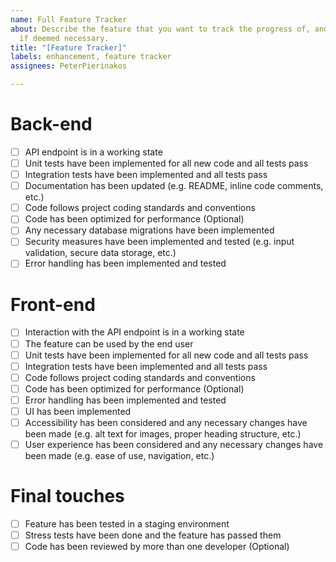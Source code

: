 ```yaml
---
name: Full Feature Tracker
about: Describe the feature that you want to track the progress of, and elaborate
  if deemed necessary.
title: "[Feature Tracker]"
labels: enhancement, feature tracker
assignees: PeterPierinakos

---
```


# Back-end

- [ ] API endpoint is in a working state
- [ ] Unit tests have been implemented for all new code and all tests pass
- [ ] Integration tests have been implemented and all tests pass
- [ ] Documentation has been updated (e.g. README, inline code comments, etc.)
- [ ] Code follows project coding standards and conventions
- [ ] Code has been optimized for performance (Optional)
- [ ] Any necessary database migrations have been implemented
- [ ] Security measures have been implemented and tested (e.g. input validation, secure data storage, etc.)
- [ ] Error handling has been implemented and tested

# Front-end

- [ ] Interaction with the API endpoint is in a working state
- [ ] The feature can be used by the end user
- [ ] Unit tests have been implemented for all new code and all tests pass
- [ ] Integration tests have been implemented and all tests pass
- [ ] Code follows project coding standards and conventions
- [ ] Code has been optimized for performance (Optional)
- [ ] Error handling has been implemented and tested
- [ ] UI has been implemented
- [ ] Accessibility has been considered and any necessary changes have been made (e.g. alt text for images, proper heading structure, etc.)
- [ ] User experience has been considered and any necessary changes have been made (e.g. ease of use, navigation, etc.)

# Final touches

- [ ] Feature has been tested in a staging environment
- [ ] Stress tests have been done and the feature has passed them
- [ ] Code has been reviewed by more than one developer (Optional)
